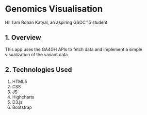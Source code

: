 # Genomics Visualisation

Hi! I am Rohan Katyal, an aspiring GSOC'15 student

## 1. Overview 

This app uses the GA4GH APIs to fetch data and implement a simple visualization of the variant data 

## 2. Technologies Used

1. HTML5
2. CSS
3. JS
4. Highcharts 
5. D3.js
5. Bootstrap

